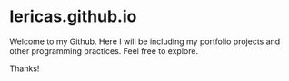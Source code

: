 # lericas.github.io
Welcome to my Github. Here I will be including my portfolio projects and other programming practices.
Feel free to explore.

Thanks!
